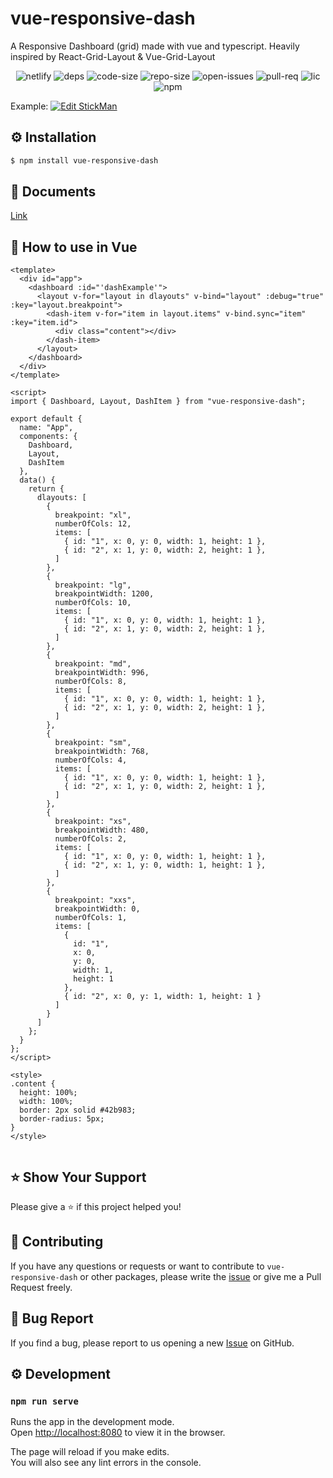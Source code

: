 # vue-responsive-dash

A Responsive Dashboard (grid) made with vue and typescript. 
Heavily inspired by React-Grid-Layout & Vue-Grid-Layout

<p align="center">
    <img alt="netlify" src="https://img.shields.io/netlify/0d5865ba-90df-4e35-826f-296d6fc6b106">
    <img alt="deps" src ="https://img.shields.io/david/bensladden/vue-responsive-dash">
    <img alt="code-size" src ="https://img.shields.io/github/languages/code-size/bensladden/vue-responsive-dash">
    <img alt="repo-size" src="https://img.shields.io/github/repo-size/bensladden/vue-responsive-dash">
    <img alt="open-issues" src="https://img.shields.io/github/issues-raw/bensladden/vue-responsive-dash">
    <img alt="pull-req" src="https://img.shields.io/github/issues-pr/bensladden/vue-responsive-dash">
    <img alt="lic" src="https://img.shields.io/github/license/bensladden/vue-responsive-dash">
    <img alt="npm" src="https://img.shields.io/npm/v/vue-responsive-dash">
</p>


Example: [![Edit StickMan](https://codesandbox.io/static/img/play-codesandbox.svg)](https://codesandbox.io/s/vue-responsive-dash-eggbc?fontsize=14&hidenavigation=1&theme=dark)

## ⚙️ Installation
```sh
$ npm install vue-responsive-dash
```
## 📄 Documents
[Link](https://vue-responsive-dash.netlify.com/)

## 🚀 How to use in Vue

```vue
<template>
  <div id="app">
    <dashboard :id="'dashExample'">
      <layout v-for="layout in dlayouts" v-bind="layout" :debug="true" :key="layout.breakpoint">
        <dash-item v-for="item in layout.items" v-bind.sync="item" :key="item.id">
          <div class="content"></div>
        </dash-item>
      </layout>
    </dashboard>
  </div>
</template>

<script>
import { Dashboard, Layout, DashItem } from "vue-responsive-dash";

export default {
  name: "App",
  components: {
    Dashboard,
    Layout,
    DashItem
  },
  data() {
    return {
      dlayouts: [
        {
          breakpoint: "xl",
          numberOfCols: 12,
          items: [
            { id: "1", x: 0, y: 0, width: 1, height: 1 },
            { id: "2", x: 1, y: 0, width: 2, height: 1 },
          ]
        },
        {
          breakpoint: "lg",
          breakpointWidth: 1200,
          numberOfCols: 10,
          items: [
            { id: "1", x: 0, y: 0, width: 1, height: 1 },
            { id: "2", x: 1, y: 0, width: 2, height: 1 },
          ]
        },
        {
          breakpoint: "md",
          breakpointWidth: 996,
          numberOfCols: 8,
          items: [
            { id: "1", x: 0, y: 0, width: 1, height: 1 },
            { id: "2", x: 1, y: 0, width: 2, height: 1 },
          ]
        },
        {
          breakpoint: "sm",
          breakpointWidth: 768,
          numberOfCols: 4,
          items: [
            { id: "1", x: 0, y: 0, width: 1, height: 1 },
            { id: "2", x: 1, y: 0, width: 2, height: 1 },
          ]
        },
        {
          breakpoint: "xs",
          breakpointWidth: 480,
          numberOfCols: 2,
          items: [
            { id: "1", x: 0, y: 0, width: 1, height: 1 },
            { id: "2", x: 1, y: 0, width: 1, height: 1 },
          ]
        },
        {
          breakpoint: "xxs",
          breakpointWidth: 0,
          numberOfCols: 1,
          items: [
            {
              id: "1",
              x: 0,
              y: 0,
              width: 1,
              height: 1
            },
            { id: "2", x: 0, y: 1, width: 1, height: 1 }
          ]
        }
      ]
    };
  }
};
</script>

<style>
.content {
  height: 100%;
  width: 100%;
  border: 2px solid #42b983;
  border-radius: 5px;
}
</style>


```

## ⭐️ Show Your Support
Please give a ⭐️ if this project helped you!


## 👏 Contributing

If you have any questions or requests or want to contribute to `vue-responsive-dash` or other packages, please write the [issue](https://github.com/bensladden/vue-responsive-dash/issues) or give me a Pull Request freely.

## 🐞 Bug Report

If you find a bug, please report to us opening a new [Issue](https://github.com/bensladden/vue-responsive-dash/issues) on GitHub.

## ⚙️ Development
### `npm run serve`

Runs the app in the development mode.<br>
Open [http://localhost:8080](http://localhost:8080) to view it in the browser.

The page will reload if you make edits.<br>
You will also see any lint errors in the console.